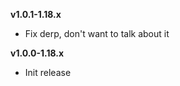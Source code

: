 **v1.0.1-1.18.x**
* Fix derp, don't want to talk about it  
  
**v1.0.0-1.18.x**  
* Init release  
